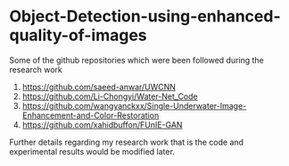 # Object-Detection-using-enhanced-quality-of-images
Some of the github repositories which were been followed during the research work
1) https://github.com/saeed-anwar/UWCNN
2) https://github.com/Li-Chongyi/Water-Net_Code
3) https://github.com/wangyanckxx/Single-Underwater-Image-Enhancement-and-Color-Restoration
4) https://github.com/xahidbuffon/FUnIE-GAN

Further details regarding my research work that is the code and experimental results would be modified later.
